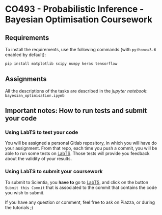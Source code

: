 # CO493 - Probabilistic Inference - Bayesian Optimisation Coursework

## Requirements

To install the requirements, use the following commands (with `python>=3.6` enabled by default):
```bash
pip install matplotlib scipy numpy keras tensorflow
```

## Assignments

All the descriptions of the tasks are described in the *jupyter notebook*: `bayesian_optimisation.ipynb`

## Important notes: How to run tests and submit your code

### Using LabTS to test your code

You will be assigned a personal Gitlab repository, in which you will have do your assignment.
From that repo, each time you push a commit, you will be able to run some tests on [LabTS](https://teaching.doc.ic.ac.uk/labts).
Those tests will provide you feedback about the validity of your results.

### Using LabTS to submit your coursework

To submit to Scientia, you **have to** go to [LabTS](https://teaching.doc.ic.ac.uk/labts), and click on the button `Submit this Commit` that is associated to the commit that contains the code you wish to submit.

If you have any question or comment, feel free to ask on Piazza, or during the tutorials ;)
